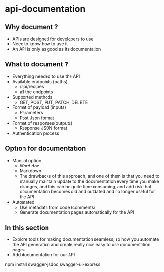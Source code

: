 # api-documentation
## Why document ?
- APIs are designed for developers to use
- Need to know how to use it
- An API is only as good as its documentation

## What to document ?
- Everything needed to use the API
- Available endpoints (paths)
    - /api/recipes 
    - all the endpoints
- Supported methods
    - GET, POST, PUT, PATCH, DELETE
- Format of payload (inputs)
    - Parameters
    - Post Json format
- Format of responses(outputs)
    - Response JSON format
- Authentication process


## Option for documentation
- Manual option
    - Word doc
    - Markdown
    - The drawbacks of this approach, and one of them is that you need to manually maintain update to the documentation every time you make changes, and this can be quite time consuming, and add risk that documentation becomes old and outdated and no longer useful for the API
- Automated
    - Use metadata from code (comments)
    - Generate documentation pages automatically for the API

## In this section
- Explore tools for making documentation seamless, so how you automate the API generation and create really nice easy to use documentation pages
- Add documentation for our API


npm install swagger-jsdoc swagger-ui-express
